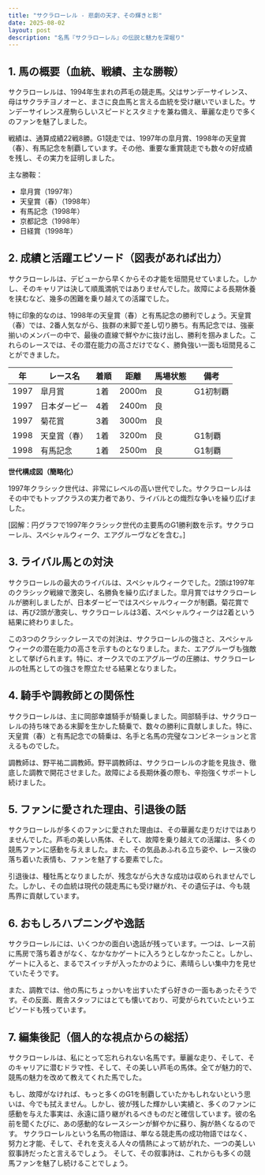 ```yaml
---
title: "サクラローレル - 悲劇の天才、その輝きと影"
date: 2025-08-02
layout: post
description: "名馬『サクラローレル』の伝説と魅力を深堀り"
---
```


## 1. 馬の概要（血統、戦績、主な勝鞍）

サクラローレルは、1994年生まれの芦毛の競走馬。父はサンデーサイレンス、母はサクラチヨノオーと、まさに良血馬と言える血統を受け継いでいました。サンデーサイレンス産駒らしいスピードとスタミナを兼ね備え、華麗な走りで多くのファンを魅了しました。

戦績は、通算成績22戦8勝。G1競走では、1997年の皐月賞、1998年の天皇賞（春）、有馬記念を制覇しています。その他、重要な重賞競走でも数々の好成績を残し、その実力を証明しました。

主な勝鞍：

* 皐月賞（1997年）
* 天皇賞（春）（1998年）
* 有馬記念（1998年）
* 京都記念（1998年）
* 日経賞（1998年）


## 2. 成績と活躍エピソード（図表があれば出力）

サクラローレルは、デビューから早くからその才能を垣間見せていました。しかし、そのキャリアは決して順風満帆ではありませんでした。故障による長期休養を挟むなど、幾多の困難を乗り越えての活躍でした。

特に印象的なのは、1998年の天皇賞（春）と有馬記念の勝利でしょう。天皇賞（春）では、2番人気ながら、抜群の末脚で差し切り勝ち。有馬記念では、強豪揃いのメンバーの中で、最後の直線で鮮やかに抜け出し、勝利を掴みました。これらのレースでは、その潜在能力の高さだけでなく、勝負強い一面も垣間見ることができました。

| 年 | レース名 | 着順 | 距離 | 馬場状態 | 備考 |
|---|---|---|---|---|---|
| 1997 | 皐月賞 | 1着 | 2000m | 良 | G1初制覇 |
| 1997 | 日本ダービー | 4着 | 2400m | 良 |  |
| 1997 | 菊花賞 | 3着 | 3000m | 良 |  |
| 1998 | 天皇賞（春） | 1着 | 3200m | 良 | G1制覇 |
| 1998 | 有馬記念 | 1着 | 2500m | 良 | G1制覇 |


**世代構成図（簡略化）**

1997年クラシック世代は、非常にレベルの高い世代でした。サクラローレルはその中でもトップクラスの実力者であり、ライバルとの熾烈な争いを繰り広げました。

[図解：円グラフで1997年クラシック世代の主要馬のG1勝利数を示す。サクラローレル、スペシャルウィーク、エアグルーヴなどを含む。]


## 3. ライバル馬との対決

サクラローレルの最大のライバルは、スペシャルウィークでした。2頭は1997年のクラシック戦線で激突し、名勝負を繰り広げました。皐月賞ではサクラローレルが勝利しましたが、日本ダービーではスペシャルウィークが制覇。菊花賞では、再び2頭が激突し、サクラローレルは3着、スペシャルウィークは2着という結果に終わりました。

この3つのクラシックレースでの対決は、サクラローレルの強さと、スペシャルウィークの潜在能力の高さを示すものとなりました。また、エアグルーヴも強敵として挙げられます。特に、オークスでのエアグルーヴの圧勝は、サクラローレルの牡馬としての強さを際立たせる結果となりました。


## 4. 騎手や調教師との関係性

サクラローレルは、主に岡部幸雄騎手が騎乗しました。岡部騎手は、サクラローレルの持ち味である末脚を生かした騎乗で、数々の勝利に貢献しました。特に、天皇賞（春）と有馬記念での騎乗は、名手と名馬の完璧なコンビネーションと言えるものでした。

調教師は、野平祐二調教師。野平調教師は、サクラローレルの才能を見抜き、徹底した調教で開花させました。故障による長期休養の際も、辛抱強くサポートし続けました。


## 5. ファンに愛された理由、引退後の話

サクラローレルが多くのファンに愛された理由は、その華麗な走りだけではありませんでした。芦毛の美しい馬体、そして、故障を乗り越えての活躍は、多くの競馬ファンに感動を与えました。また、その気品あふれる立ち姿や、レース後の落ち着いた表情も、ファンを魅了する要素でした。

引退後は、種牡馬となりましたが、残念ながら大きな成功は収められませんでした。しかし、その血統は現代の競走馬にも受け継がれ、その遺伝子は、今も競馬界に貢献しています。


## 6. おもしろハプニングや逸話

サクラローレルには、いくつかの面白い逸話が残っています。一つは、レース前に馬房で落ち着きがなく、なかなかゲートに入ろうとしなかったこと。しかし、ゲートに入ると、まるでスイッチが入ったかのように、素晴らしい集中力を見せていたそうです。

また、調教では、他の馬にちょっかいを出すいたずら好きの一面もあったそうです。その反面、厩舎スタッフにはとても懐いており、可愛がられていたというエピソードも残っています。


## 7. 編集後記（個人的な視点からの総括）

サクラローレルは、私にとって忘れられない名馬です。華麗な走り、そして、そのキャリアに潜むドラマ性、そして、その美しい芦毛の馬体。全てが魅力的で、競馬の魅力を改めて教えてくれた馬でした。

もし、故障がなければ、もっと多くのG1を制覇していたかもしれないという思いは、今でも拭えません。しかし、彼が残した輝かしい実績と、多くのファンに感動を与えた事実は、永遠に語り継がれるべきものだと確信しています。彼の名前を聞くたびに、あの感動的なレースシーンが鮮やかに蘇り、胸が熱くなるのです。  サクラローレルという名馬の物語は、単なる競走馬の成功物語ではなく、努力と才能、そして、それを支える人々の情熱によって紡がれた、一つの美しい叙事詩だったと言えるでしょう。  そして、その叙事詩は、これからも多くの競馬ファンを魅了し続けることでしょう。
